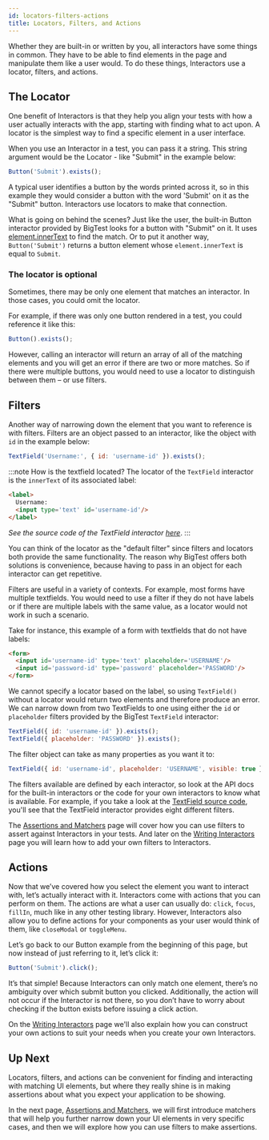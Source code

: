 ```yaml
---
id: locators-filters-actions
title: Locators, Filters, and Actions
---
```


Whether they are built-in or written by you, all interactors have some things in common. They have to be able to find elements in the page and manipulate them like a user would. To do these things, Interactors use a locator, filters, and actions.

## The Locator

One benefit of Interactors is that they help you align your tests with how a user actually interacts with the app, starting with finding what to act upon. A locator is the simplest way to find a specific element in a user interface.

When you use an Interactor in a test, you can pass it a string. This string argument would be the Locator - like "Submit" in the example below:

```js
Button('Submit').exists();
```

A typical user identifies a button by the words printed across it, so in this example they would consider a button with the word 'Submit' on it as the "Submit" button. Interactors use locators to make that connection.

What is going on behind the scenes? Just like the user, the built-in Button interactor provided by BigTest looks for a button with "Submit" on it. It uses [element.innerText](https://github.com/thefrontside/bigtest/blob/v0/packages/interactor/src/definitions/button.ts#L11-L12) to find the match. Or to put it another way, `Button('Submit')` returns a button element whose `element.innerText` is equal to `Submit`.

### The locator is optional

Sometimes, there may be only one element that matches an interactor. In those cases, you could omit the locator.

For example, if there was only one button rendered in a test, you could reference it like this:

```js
Button().exists();
```

However, calling an interactor will return an array of all of the matching elements and you will get an error if there are two or more matches. So if there were multiple buttons, you would need to use a locator to distinguish between them – or use filters.

## Filters

Another way of narrowing down the element that you want to reference is with filters. Filters are an object passed to an interactor, like the object with `id` in the example below:

```js
TextField('Username:', { id: 'username-id' }).exists();
```

:::note How is the textfield located?
The locator of the `TextField` interactor is the `innerText` of its associated label:

```html
<label>
  Username:
  <input type='text' id='username-id'/>
</label>
```

_See the source code of the TextField interactor [here](https://github.com/thefrontside/bigtest/blob/v0/packages/interactor/src/definitions/text-field.ts)_.
:::

You can think of the locator as the "default filter" since filters and locators both provide the same functionality. The reason why BigTest offers both solutions is convenience, because having to pass in an object for each interactor can get repetitive.

Filters are useful in a variety of contexts. For example, most forms have multiple textfields. You would need to use a filter if they do not have labels or if there are multiple labels with the same value, as a locator would not work in such a scenario.

Take for instance, this example of a form with textfields that do not have labels:

```html
<form>
  <input id='username-id' type='text' placeholder='USERNAME'/>
  <input id='password-id' type='password' placeholder='PASSWORD'/>
</form>
```

We cannot specify a locator based on the label, so using `TextField()` without a locator would return two elements and therefore produce an error. We can narrow down from two TextFields to one using either the `id` or `placeholder` filters provided by the BigTest `TextField` interactor:

```js
TextField({ id: 'username-id' }).exists();
TextField({ placeholder: 'PASSWORD' }).exists();
```

The filter object can take as many properties as you want it to:

```js
TextField({ id: 'username-id', placeholder: 'USERNAME', visible: true }).exists();
```

The filters available are defined by each interactor, so look at the API docs for the built-in interactors or the code for your own interactors to know what is available. For example, if you take a look at the [TextField source code](https://github.com/thefrontside/bigtest/blob/v0/packages/interactor/src/definitions/text-field.ts), you'll see that the TextField interactor provides eight different filters.

The [Assertions and Matchers](/docs/interactors/assertions-matchers) page will cover how you can use filters to assert against Interactors in your tests. And later on the [Writing Interactors](/docs/interactors/write-your-own) page you will learn how to add your own filters to Interactors.

## Actions

Now that we’ve covered how you select the element you want to interact with, let’s actually interact with it. Interactors come with actions that you can perform on them. The actions are what a user can usually do: `click`, `focus`, `fillIn`, much like in any other testing library. However, Interactors also allow you to define actions for your components as your user would think of them, like `closeModal` or `toggleMenu`.

Let’s go back to our Button example from the beginning of this page, but now instead of just referring to it, let’s click it:

```js
Button('Submit').click();
```

It’s that simple! Because Interactors can only match one element, there’s no ambiguity over which submit button you clicked. Additionally, the action will not occur if the Interactor is not there, so you don’t have to worry about checking if the button exists before issuing a click action.

On the [Writing Interactors](/docs/interactors/write-your-own) page we'll also explain how you can construct your own actions to suit your needs when you create your own Interactors.

## Up Next

Locators, filters, and actions can be convenient for finding and interacting with matching UI elements, but where they really shine is in making assertions about what you expect your application to be showing.

In the next page, [Assertions and Matchers](/docs/interactors/assertions-matchers), we will first introduce matchers that will help you further narrow down your UI elements in very specific cases, and then we will explore how you can use filters to make assertions.
